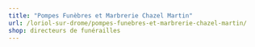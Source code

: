 ```yaml
---
title: "Pompes Funèbres et Marbrerie Chazel Martin"
url: /loriol-sur-drome/pompes-funebres-et-marbrerie-chazel-martin/
shop: directeurs de funérailles
---
```

